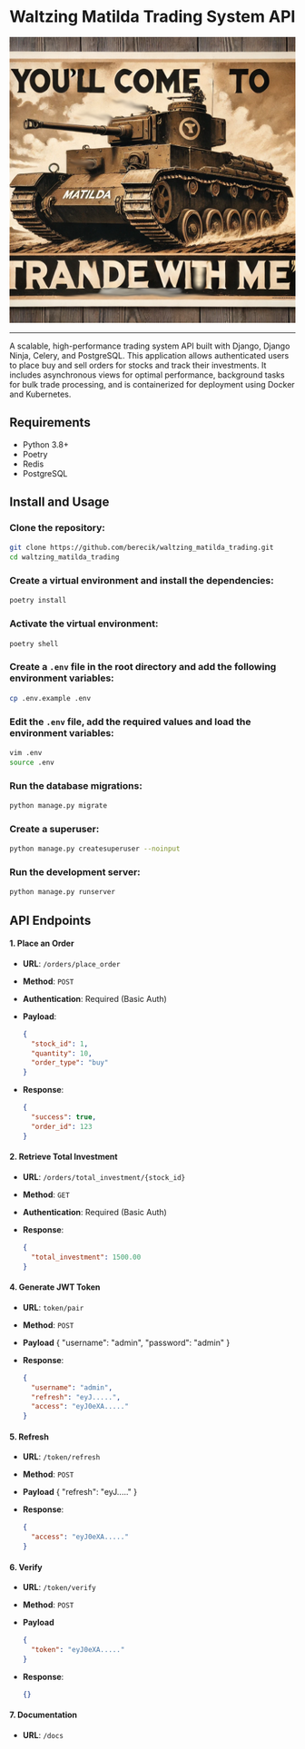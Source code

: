 # Waltzing Matilda Trading System API

![Waltzing Matilda Trading Poster](static/walzing_matilda_trading.png)

---

A scalable, high-performance trading system API built with Django, Django Ninja, Celery, and PostgreSQL. This application allows authenticated users to place buy and sell orders for stocks and track their investments. It includes asynchronous views for optimal performance, background tasks for bulk trade processing, and is containerized for deployment using Docker and Kubernetes.

## Requirements

- Python 3.8+
- Poetry
- Redis
- PostgreSQL

## Install and Usage

### Clone the repository:

```bash
git clone https://github.com/berecik/waltzing_matilda_trading.git
cd waltzing_matilda_trading
```

### Create a virtual environment and install the dependencies:

```bash
poetry install
```

### Activate the virtual environment:

```bash
poetry shell
```

### Create a `.env` file in the root directory and add the following environment variables:

```bash
cp .env.example .env
```

### Edit the `.env` file, add the required values and load the environment variables:

```bash
vim .env
source .env
```

### Run the database migrations:

```bash
python manage.py migrate
```

### Create a superuser:

```bash
python manage.py createsuperuser --noinput
```

### Run the development server:

```bash
python manage.py runserver
```

## API Endpoints

#### 1. Place an Order

- **URL**: `/orders/place_order`
- **Method**: `POST`
- **Authentication**: Required (Basic Auth)
- **Payload**:

  ```json
  {
    "stock_id": 1,
    "quantity": 10,
    "order_type": "buy"
  }
  ```
- **Response**:

  ```json
  {
    "success": true,
    "order_id": 123
  }
  ```

#### 2. Retrieve Total Investment

- **URL**: `/orders/total_investment/{stock_id}`
- **Method**: `GET`
- **Authentication**: Required (Basic Auth)
- **Response**:

  ```json
  {
    "total_investment": 1500.00
  }
  ```
  
#### 4. Generate JWT Token

- **URL**: `token/pair`
- **Method**: `POST`
- **Payload**
  {
    "username": "admin",
    "password": "admin"
  }
- **Response**:

  ```json
  {
    "username": "admin",
    "refresh": "eyJ.....",
    "access": "eyJ0eXA....."
  }
  ```

#### 5. Refresh

- **URL**: `/token/refresh`
- **Method**: `POST`
- **Payload**
    {
        "refresh": "eyJ....."
    }
- **Response**:

  ```json
  {
    "access": "eyJ0eXA....."
  }
  ```

#### 6. Verify

- **URL**: `/token/verify`
- **Method**: `POST`
- **Payload**

  ```json
  {
    "token": "eyJ0eXA....."
  }
  ```
  
- **Response**:

  ```json
  {}
  ```

#### 7. Documentation

- **URL**: `/docs`